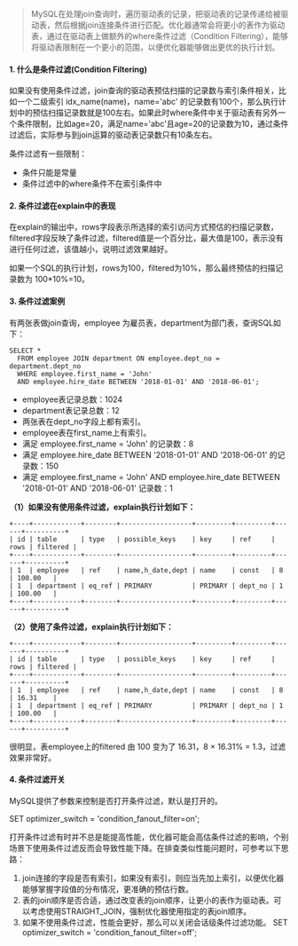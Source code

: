 > MySQL在处理join查询时，遍历驱动表的记录，把驱动表的记录传递给被驱动表，然后根据join连接条件进行匹配。优化器通常会将更小的表作为驱动表，通过在驱动表上做额外的where条件过滤（Condition Filtering），能够将驱动表限制在一个更小的范围，以便优化器能够做出更优的执行计划。

#### 1. 什么是条件过滤(Condition Filtering)

如果没有使用条件过滤，join查询的驱动表预估扫描的记录数与索引条件相关，比如一个二级索引 idx_name(name)，name='abc' 的记录数有100个，那么执行计划中的预估扫描记录数就是100左右。如果此时where条件中关于驱动表有另外一个条件限制，比如age=20，满足name='abc'且age=20的记录数为10，通过条件过滤后，实际参与到join运算的驱动表记录数只有10条左右。

条件过滤有一些限制：

- 条件只能是常量
- 条件过滤中的where条件不在索引条件中

#### 2. 条件过滤在explain中的表现

在explain的输出中，rows字段表示所选择的索引访问方式预估的扫描记录数，filtered字段反映了条件过滤，filtered值是一个百分比，最大值是100，表示没有进行任何过滤，该值越小，说明过滤效果越好。

如果一个SQL的执行计划，rows为100，filtered为10%，那么最终预估的扫描记录数为 100*10%=10。

#### 3. 条件过滤案例

有两张表做join查询，employee 为雇员表，department为部门表，查询SQL如下：

```
SELECT *
  FROM employee JOIN department ON employee.dept_no = department.dept_no
  WHERE employee.first_name = 'John'
  AND employee.hire_date BETWEEN '2018-01-01' AND '2018-06-01';
```

- employee表记录总数：1024
- department表记录总数：12
- 两张表在dept_no字段上都有索引。
- employee表在first_name上有索引。
- 满足 employee.first_name = 'John' 的记录数：8
- 满足 employee.hire_date BETWEEN '2018-01-01' AND '2018-06-01' 的记录数：150
- 满足 employee.first_name = 'John' AND employee.hire_date BETWEEN '2018-01-01' AND '2018-06-01' 记录数：1

**（1）如果没有使用条件过滤，explain执行计划如下：**

```
+----+------------+--------+------------------+---------+---------+------+----------+
| id | table      | type   | possible_keys    | key     | ref     | rows | filtered |
+----+------------+--------+------------------+---------+---------+------+----------+
| 1  | employee   | ref    | name,h_date,dept | name    | const   | 8    | 100.00   |
| 1  | department | eq_ref | PRIMARY          | PRIMARY | dept_no | 1    | 100.00   |
+----+------------+--------+------------------+---------+---------+------+----------+
```

**（2）使用了条件过滤，explain执行计划如下：**

```
+----+------------+--------+------------------+---------+---------+------+----------+
| id | table      | type   | possible_keys    | key     | ref     | rows | filtered |
+----+------------+--------+------------------+---------+---------+------+----------+
| 1  | employee   | ref    | name,h_date,dept | name    | const   | 8    | 16.31    |
| 1  | department | eq_ref | PRIMARY          | PRIMARY | dept_no | 1    | 100.00   |
+----+------------+--------+------------------+---------+---------+------+----------+
```

很明显，表employee上的filtered 由 100 变为了 16.31，8 × 16.31% = 1.3，过滤效果非常好。

#### 4. 条件过滤开关

MySQL提供了参数来控制是否打开条件过滤，默认是打开的。

SET optimizer_switch = 'condition_fanout_filter=on';

打开条件过滤有时并不总是能提高性能，优化器可能会高估条件过滤的影响，个别场景下使用条件过滤反而会导致性能下降。在排查类似性能问题时，可参考以下思路：

1. join连接的字段是否有索引，如果没有索引，则应当先加上索引，以便优化器能够掌握字段值的分布情况，更准确的预估行数。
2. 表的join顺序是否合适，通过改变表的join顺序，让更小的表作为驱动表。可以考虑使用STRAIGHT_JOIN，强制优化器使用指定的表join顺序。
3. 如果不使用条件过滤，性能会更好，那么可以关闭会话级条件过滤功能。
   SET optimizer_switch = 'condition_fanout_filter=off';